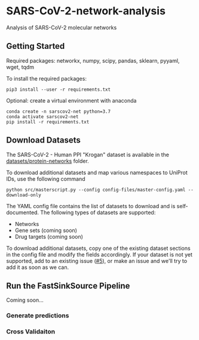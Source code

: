 # SARS-CoV-2-network-analysis
Analysis of SARS-CoV-2 molecular networks

## Getting Started
Required packages: networkx, numpy, scipy, pandas, sklearn, pyyaml, wget, tqdm

To install the required packages:

```
pip3 install --user -r requirements.txt
```
  
Optional: create a virtual environment with anaconda
```
conda create -n sarscov2-net python=3.7
conda activate sarscov2-net
pip install -r requirements.txt
```

## Download Datasets
The SARS-CoV-2 - Human PPI "Krogan" dataset is available in the [datasets/protein-networks](https://github.com/Murali-group/SARS-CoV-2-network-analysis/tree/master/datasets/protein-networks) folder. 

To download additional datasets and map various namespaces to UniProt IDs, use the following command
```
python src/masterscript.py --config config-files/master-config.yaml --download-only
```

The YAML config file contains the list of datasets to download and is self-documented. The following types of datasets are supported:
  - Networks
  - Gene sets (coming soon)
  - Drug targets (coming soon)

To download additional datasets, copy one of the existing dataset sections in the config file and modify the fields accordingly. If your dataset is not yet supported, add to an existing issue ([#5](https://github.com/Murali-group/SARS-CoV-2-network-analysis/issues/5)), or make an issue and we'll try to add it as soon as we can. 

## Run the FastSinkSource Pipeline
  Coming soon...
### Generate predictions
### Cross Validaiton
